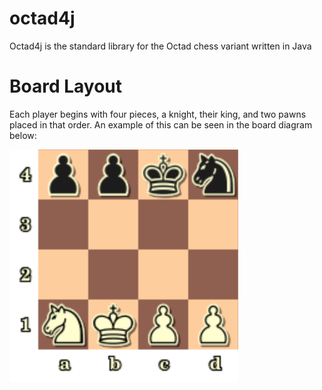 # octad4j
Octad4j is the standard library for the Octad chess variant written in Java


# Board Layout

Each player begins with four pieces, a knight, their king, and two pawns placed in that order. An example of this can be seen in the board diagram below:

![Octad board](octad.png "Octad board")

